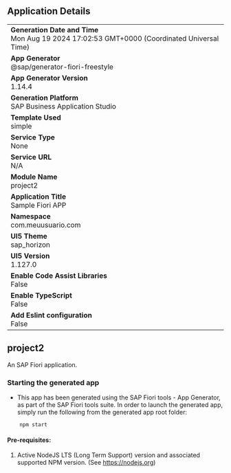 ## Application Details
|               |
| ------------- |
|**Generation Date and Time**<br>Mon Aug 19 2024 17:02:53 GMT+0000 (Coordinated Universal Time)|
|**App Generator**<br>@sap/generator-fiori-freestyle|
|**App Generator Version**<br>1.14.4|
|**Generation Platform**<br>SAP Business Application Studio|
|**Template Used**<br>simple|
|**Service Type**<br>None|
|**Service URL**<br>N/A|
|**Module Name**<br>project2|
|**Application Title**<br>Sample Fiori APP|
|**Namespace**<br>com.meuusuario.com|
|**UI5 Theme**<br>sap_horizon|
|**UI5 Version**<br>1.127.0|
|**Enable Code Assist Libraries**<br>False|
|**Enable TypeScript**<br>False|
|**Add Eslint configuration**<br>False|

## project2

An SAP Fiori application.

### Starting the generated app

-   This app has been generated using the SAP Fiori tools - App Generator, as part of the SAP Fiori tools suite.  In order to launch the generated app, simply run the following from the generated app root folder:

```
    npm start
```

#### Pre-requisites:

1. Active NodeJS LTS (Long Term Support) version and associated supported NPM version.  (See https://nodejs.org)


